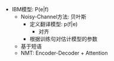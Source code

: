 - IBM模型: P(e|f)
    - Noisy-Channel方法: 贝叶斯
        - 定义翻译模型: p(f|e)
            - 对齐
        - 根据训练句对估计模型的参数
    - 基于短语
    - NMT: Encoder-Decoder + Attention